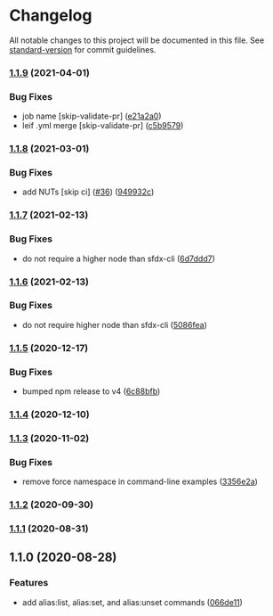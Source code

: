 # Changelog

All notable changes to this project will be documented in this file. See [standard-version](https://github.com/conventional-changelog/standard-version) for commit guidelines.

### [1.1.9](https://github.com/salesforcecli/plugin-alias/compare/v1.1.8...v1.1.9) (2021-04-01)


### Bug Fixes

* job name [skip-validate-pr] ([e21a2a0](https://github.com/salesforcecli/plugin-alias/commit/e21a2a0854fb626f49996a858ee9f0acb41b34da))
* leif .yml merge [skip-validate-pr] ([c5b9579](https://github.com/salesforcecli/plugin-alias/commit/c5b9579151ae32b6b28c8347b1f51944ba0b09fd))

### [1.1.8](https://github.com/salesforcecli/plugin-alias/compare/v1.1.7...v1.1.8) (2021-03-01)


### Bug Fixes

* add NUTs [skip ci] ([#36](https://github.com/salesforcecli/plugin-alias/issues/36)) ([949932c](https://github.com/salesforcecli/plugin-alias/commit/949932cc299753615cd761e83c513fbe9a0e0a02))

### [1.1.7](https://github.com/salesforcecli/plugin-alias/compare/v1.1.6...v1.1.7) (2021-02-13)


### Bug Fixes

* do not require a higher node than sfdx-cli ([6d7ddd7](https://github.com/salesforcecli/plugin-alias/commit/6d7ddd70df49011d1e51afb746689606d002a01e))

### [1.1.6](https://github.com/salesforcecli/plugin-alias/compare/v1.1.5...v1.1.6) (2021-02-13)


### Bug Fixes

* do not require higher node than sfdx-cli ([5086fea](https://github.com/salesforcecli/plugin-alias/commit/5086feac42014ffc2b47af449305e44327498fde))

### [1.1.5](https://github.com/salesforcecli/plugin-alias/compare/v1.1.4...v1.1.5) (2020-12-17)


### Bug Fixes

* bumped npm release to v4 ([6c88bfb](https://github.com/salesforcecli/plugin-alias/commit/6c88bfba3e273a8e5d181dd0f7b743c6468317c3))

### [1.1.4](https://github.com/salesforcecli/plugin-alias/compare/v1.1.3...v1.1.4) (2020-12-10)

### [1.1.3](https://github.com/salesforcecli/plugin-alias/compare/v1.1.2...v1.1.3) (2020-11-02)


### Bug Fixes

* remove force namespace in command-line examples ([3356e2a](https://github.com/salesforcecli/plugin-alias/commit/3356e2a3baef6fcf2f1c724776f57605c0ffdf9c))

### [1.1.2](https://github.com/salesforcecli/plugin-alias/compare/v1.1.1...v1.1.2) (2020-09-30)

### [1.1.1](https://github.com/salesforcecli/plugin-alias/compare/v1.1.0...v1.1.1) (2020-08-31)

## 1.1.0 (2020-08-28)


### Features

* add alias:list, alias:set, and alias:unset commands ([066de11](https://github.com/salesforcecli/plugin-alias/commit/066de1143f9bf8a880ee943d024be721a67839a9))
